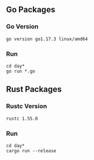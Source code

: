 ## Go Packages

### Go Version

```
go version go1.17.3 linux/amd64
```

### Run

```
cd day*
go run *.go
```

## Rust Packages

### Rustc Version

```
rustc 1.55.0
```

### Run

```
cd day*
cargo run --release
```
